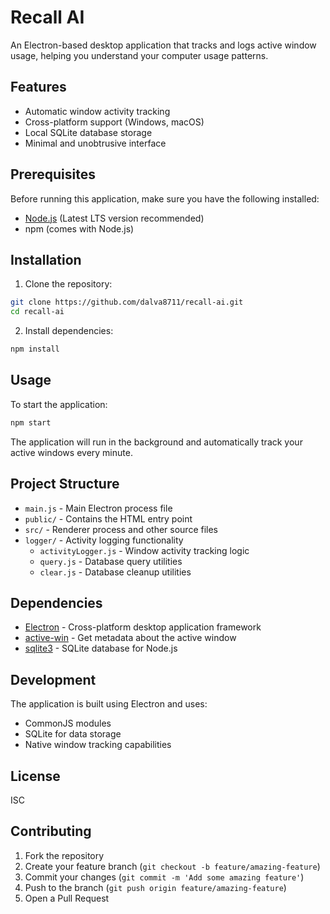 # Recall AI

An Electron-based desktop application that tracks and logs active window usage, helping you understand your computer usage patterns.

## Features

- Automatic window activity tracking
- Cross-platform support (Windows, macOS)
- Local SQLite database storage
- Minimal and unobtrusive interface

## Prerequisites

Before running this application, make sure you have the following installed:
- [Node.js](https://nodejs.org/) (Latest LTS version recommended)
- npm (comes with Node.js)

## Installation

1. Clone the repository:
```bash
git clone https://github.com/dalva8711/recall-ai.git
cd recall-ai
```

2. Install dependencies:
```bash
npm install
```

## Usage

To start the application:
```bash
npm start
```

The application will run in the background and automatically track your active windows every minute.

## Project Structure

- `main.js` - Main Electron process file
- `public/` - Contains the HTML entry point
- `src/` - Renderer process and other source files
- `logger/` - Activity logging functionality
  - `activityLogger.js` - Window activity tracking logic
  - `query.js` - Database query utilities
  - `clear.js` - Database cleanup utilities

## Dependencies

- [Electron](https://www.electronjs.org/) - Cross-platform desktop application framework
- [active-win](https://github.com/sindresorhus/active-win) - Get metadata about the active window
- [sqlite3](https://github.com/TryGhost/node-sqlite3) - SQLite database for Node.js

## Development

The application is built using Electron and uses:
- CommonJS modules
- SQLite for data storage
- Native window tracking capabilities

## License

ISC

## Contributing

1. Fork the repository
2. Create your feature branch (`git checkout -b feature/amazing-feature`)
3. Commit your changes (`git commit -m 'Add some amazing feature'`)
4. Push to the branch (`git push origin feature/amazing-feature`)
5. Open a Pull Request